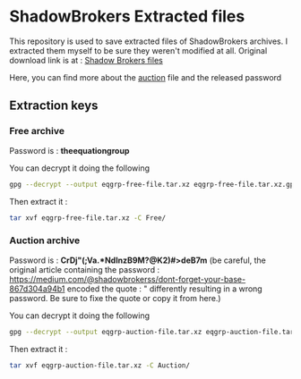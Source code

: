 ShadowBrokers Extracted files
===========

This repository is used to save extracted files of ShadowBrokers archives. I extracted them myself to be sure they weren't modified at all.
Original download link is at : [Shadow Brokers files](https://mega.nz/#!zEAU1AQL!oWJ63n-D6lCuCQ4AY0Cv_405hX8kn7MEsa1iLH5UjKU)

Here, you can find more about the [auction](https://medium.com/@shadowbrokerss/dont-forget-your-base-867d304a94b1) file and the released password

Extraction keys
-------

### Free archive
Password is : **theequationgroup**

You can decrypt it doing the following

~~~ bash
gpg --decrypt --output eqgrp-free-file.tar.xz eqgrp-free-file.tar.xz.gpg
~~~

Then extract it :

~~~ bash
tar xvf eqgrp-free-file.tar.xz -C Free/
~~~

### Auction archive
Password is : **CrDj"(;Va.\*NdlnzB9M?@K2)#>deB7m** (be careful, the original article containing the password : https://medium.com/@shadowbrokerss/dont-forget-your-base-867d304a94b1 encoded the quote : \" differently resulting in a wrong password. Be sure to fixe the quote or copy it from here.)

You can decrypt it doing the following

~~~ bash
gpg --decrypt --output eqgrp-auction-file.tar.xz eqgrp-auction-file.tar.xz.gpg
~~~

Then extract it :

~~~ bash
tar xvf eqgrp-auction-file.tar.xz -C Auction/
~~~

